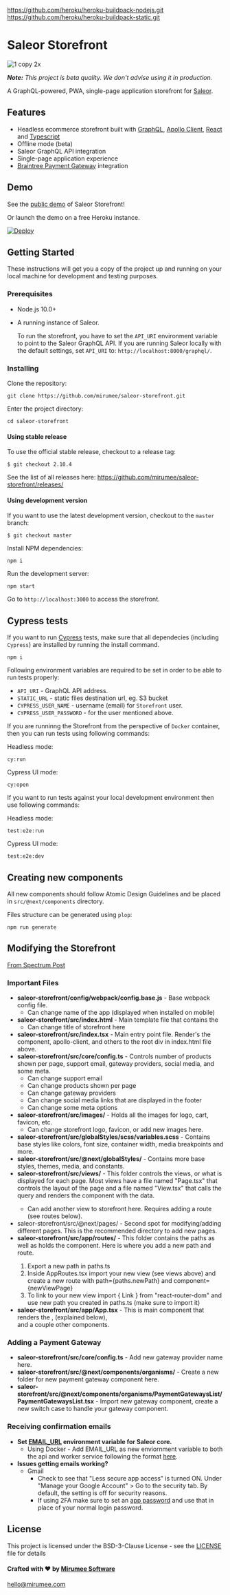 https://github.com/heroku/heroku-buildpack-nodejs.git
https://github.com/heroku/heroku-buildpack-static.git

# Saleor Storefront

![1 copy 2x](https://user-images.githubusercontent.com/5421321/47798207-30aeea00-dd28-11e8-9398-3d8426836a83.png)

_**Note:** This project is beta quality. We don't advise using it in production._

A GraphQL-powered, PWA, single-page application storefront for [Saleor](https://github.com/mirumee/saleor/).

## Features

- Headless ecommerce storefront built with [GraphQL](https://graphql.org/), [Apollo Client](https://www.apollographql.com/client), [React](https://reactjs.org/) and [Typescript](https://www.typescriptlang.org/)
- Offline mode (beta)
- Saleor GraphQL API integration
- Single-page application experience
- [Braintree Payment Gateway](https://www.braintreepayments.com/) integration

## Demo

See the [public demo](http://pwa.saleor.io) of Saleor Storefront!

Or launch the demo on a free Heroku instance.

[![Deploy](https://www.herokucdn.com/deploy/button.svg)](https://heroku.com/deploy)

## Getting Started

These instructions will get you a copy of the project up and running on your local machine for development and testing purposes.

### Prerequisites

- Node.js 10.0+
- A running instance of Saleor.

  To run the storefront, you have to set the `API_URI` environment variable to point to the Saleor GraphQL API. If you are running Saleor locally with the default settings, set `API_URI` to: `http://localhost:8000/graphql/`.

### Installing

Clone the repository:

```
git clone https://github.com/mirumee/saleor-storefront.git
```

Enter the project directory:

```
cd saleor-storefront
```

#### Using stable release

To use the official stable release, checkout to a release tag:

```
$ git checkout 2.10.4
```

See the list of all releases here: https://github.com/mirumee/saleor-storefront/releases/

#### Using development version

If you want to use the latest development version, checkout to the `master` branch:

```
$ git checkout master
```

Install NPM dependencies:

```
npm i
```

Run the development server:

```
npm start
```

Go to `http://localhost:3000` to access the storefront.

## Cypress tests

If you want to run [Cypress](https://www.cypress.io/) tests, make sure that all dependecies (including `Cypress`) are installed by running the install command.

```
npm i
```

Following environment variables are required to be set in order to be able to run tests properly:

- `API_URI` - GraphQL API address.
- `STATIC_URL` - static files destination url, eg. S3 bucket
- `CYPRESS_USER_NAME` - username (email) for `Storefront` user.
- `CYPRESS_USER_PASSWORD` - for the user mentioned above.

If you are runninng the Storefront from the perspective of `Docker` container, then you can run tests using following commands:

Headless mode:

```
cy:run
```

Cypress UI mode:

```
cy:open
```

If you want to run tests against your local development environment then use following commands:

Headless mode:

```
test:e2e:run
```

Cypress UI mode:

```
test:e2e:dev
```

## Creating new components

All new components should follow Atomic Design Guidelines and be placed in `src/@next/components` directory.

Files structure can be generated using `plop`:

```
npm run generate
```

## Modifying the Storefront

[From Spectrum Post](https://spectrum.chat/saleor/saleor-storefront/modifying-the-storefront~c1955dbf-a421-4fb6-b99e-937dd2642b23)

### Important Files

- **saleor-storefront/config/webpack/config.base.js** - Base webpack config file.
  - Can change name of the app (displayed when installed on mobile)
- **saleor-storefront/src/index.html** - Main template file that contains the <div id="root"></div>
  - Can change title of storefront here
- **saleor-storefront/src/index.tsx** - Main entry point file. Render's the <App /> component, apollo-client, and others to the root div in index.html file above.
- **saleor-storefront/src/core/config.ts** - Controls number of products shown per page, support email, gateway providers, social media, and some meta.
  - Can change support email
  - Can change products shown per page
  - Can change gateway providers
  - Can change social media links that are displayed in the footer
  - Can change some meta options
- **saleor-storefront/src/images/** - Holds all the images for logo, cart, favicon, etc.
  - Can change storefront logo, favicon, or add new images here.
- **saleor-storefront/src/globalStyles/scss/variables.scss** - Contains base styles like colors, font size, container width, media breakpoints and more.
- **saleor-storefront/src/@next/globalStyles/** - Contains more base styles, themes, media, and constants.
- **saleor-storefront/src/views/** - This folder controls the views, or what is displayed for each page. Most views have a file named "Page.tsx" that controls the layout of the page and a file named "View.tsx" that calls the query and renders the <Page /> component with the data.
  - Can add another view to storefront here. Requires adding a route (see routes below).
- saleor-storefront/src/@next/pages/ - Second spot for modifying/adding different pages. This is the recommended directory to add new pages.
- **saleor-storefront/src/app/routes/** - This folder contains the paths as well as holds the <Routes /> component. Here is where you add a new path and route.
  1.  Export a new path in paths.ts
  2.  Inside AppRoutes.tsx import your new view (see views above) and create a new route with path={paths.newPath} and component={newViewPage}
  3.  To link to your new view import { Link } from "react-router-dom" and use new path you created in paths.ts (make sure to import it)
- **saleor-storefront/src/app/App.tsx** - This is main <App /> component that renders the <MainMenu />, <Routes /> (explained below), <Footer /> and a couple other components.

### Adding a Payment Gateway

- **saleor-storefront/src/core/config.ts** - Add new gateway provider name here.
- **saleor-storefront/src/@next/components/organisms/** - Create a new folder for new payment gateway component here.
- **saleor-storefront/src/@next/components/organisms/PaymentGatewaysList/PaymentGatewaysList.tsx** - Import new gateway component, create a new switch case to handle your gateway component.

### Receiving confirmation emails

- **Set [EMAIL_URL](https://docs.saleor.io/docs/developer/running-saleor/configuration#setting-environment-variables) environment variable for Saleor core.**
  - Using Docker - Add EMAIL_URL as new enviornment variable to both the api and worker service following the format [here](https://docs.saleor.io/docs/developer/running-saleor/configuration#email_url).
- **Issues getting emails working?**
  - Gmail
    - Check to see that "Less secure app access" is turned ON. Under "Manage your Google Account" > Go to the security tab. By default, the setting is off for security reasons.
    - If using 2FA make sure to set an [app password](https://support.google.com/accounts/answer/185833?p=InvalidSecondFactor&visit_id=637355441414497566-1310044707&rd=1) and use that in place of your normal login password.

## License

This project is licensed under the BSD-3-Clause License - see the [LICENSE](https://github.com/mirumee/saleor-storefront/blob/master/LICENSE) file for details

#### Crafted with ❤️ by [Mirumee Software](http://mirumee.com)

hello@mirumee.com
